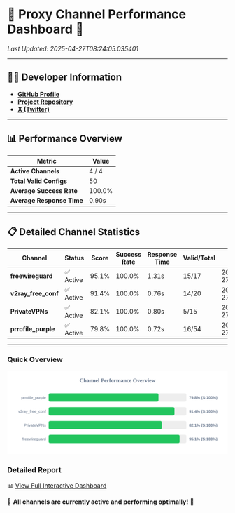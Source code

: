 # 🌟 Proxy Channel Performance Dashboard 🌟

_Last Updated: 2025-04-27T08:24:05.035401_

---

## 👩‍💻 Developer Information

- **[GitHub Profile](https://github.com/4n0nymou3)**  
- **[Project Repository](https://github.com/4n0nymou3/multi-proxy-config-fetcher)**  
- **[X (Twitter)](https://x.com/4n0nymou3)**  

---

## 📊 Performance Overview

| Metric                | Value       |
|-----------------------|-------------|
| **Active Channels**   | 4 / 4       |
| **Total Valid Configs** | 50          |
| **Average Success Rate** | 100.0%      |
| **Average Response Time** | 0.90s       |

---

## 📋 Detailed Channel Statistics

| Channel          | Status     | Score  | Success Rate | Response Time | Valid/Total | Last Success               |
|------------------|------------|--------|--------------|---------------|-------------|----------------------------|
| **freewireguard**  | ✅ Active  | 95.1%  | 100.0% | 1.31s         | 15/17       | 2025-04-27T08:24:05.033628 |
| **v2ray_free_conf**  | ✅ Active  | 91.4%  | 100.0% | 0.76s         | 14/20       | 2025-04-27T08:24:02.860196 |
| **PrivateVPNs**  | ✅ Active  | 82.1%  | 100.0% | 0.80s         | 5/15       | 2025-04-27T08:24:03.696936 |
| **prrofile_purple**  | ✅ Active  | 79.8%  | 100.0% | 0.72s         | 16/54       | 2025-04-27T08:24:02.044566 |

---

### Quick Overview
<div align="center">
  <a href="https://raw.githubusercontent.com/nullluser/NullRepo/refs/heads/main/assets/channel_stats_chart.svg">
    <img src="https://raw.githubusercontent.com/nullluser/NullRepo/refs/heads/main/assets/channel_stats_chart.svg" alt="Source Performance Statistics" width="800">
  </a>
</div>

### Detailed Report
📊 [View Full Interactive Dashboard](https://htmlpreview.github.io/?https://github.com/nullluser/NullRepo/blob/main/assets/performance_report.html)

🎉 **All channels are currently active and performing optimally!** 🎉
